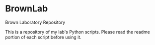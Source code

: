 # BrownLab
Brown Laboratory Repository

This is a repository of my lab's Python scripts. Please read the readme portion of each script before using it. 


